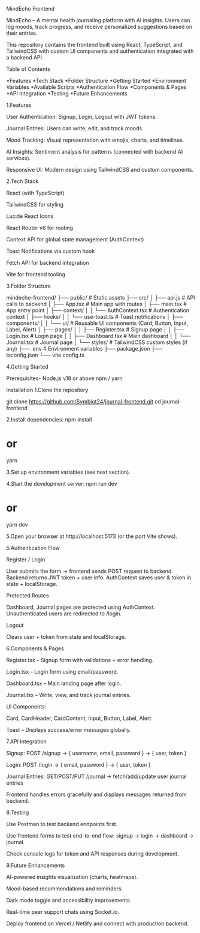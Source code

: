 MindEcho Frontend

MindEcho – A mental health journaling platform with AI insights. Users can log moods, track progress, and receive personalized suggestions based on their entries.

This repository contains the frontend built using React, TypeScript, and TailwindCSS with custom UI components and authentication integrated with a backend API.

Table of Contents

*Features
*Tech Stack
*Folder Structure
*Getting Started
*Environment Variables
*Available Scripts
*Authentication Flow
*Components & Pages
*API Integration
*Testing
*Future Enhancements

1.Features

User Authentication: Signup, Login, Logout with JWT tokens.

Journal Entries: Users can write, edit, and track moods.

Mood Tracking: Visual representation with emojis, charts, and timelines.

AI Insights: Sentiment analysis for patterns (connected with backend AI services).

Responsive UI: Modern design using TailwindCSS and custom components.


2.Tech Stack

React (with TypeScript)

TailwindCSS for styling

Lucide React Icons

React Router v6 for routing

Context API for global state management (AuthContext)

Toast Notifications via custom hook

Fetch API for backend integration

Vite for frontend tooling


3.Folder Structure

mindecho-frontend/
├── public/               # Static assets
├── src/
│   ├── api.js            # API calls to backend
│   ├── App.tsx           # Main app with routes
│   ├── main.tsx          # App entry point
│   ├── context/
│   │   └── AuthContext.tsx   # Authentication context
│   ├── hooks/
│   │   └── use-toast.ts        # Toast notifications
│   ├── components/
│   │   └── ui/           # Reusable UI components (Card, Button, Input, Label, Alert)
│   ├── pages/
│   │   ├── Register.tsx   # Signup page
│   │   ├── Login.tsx      # Login page
│   │   ├── Dashboard.tsx  # Main dashboard
│   │   └── Journal.tsx    # Journal page
│   └── styles/            # TailwindCSS custom styles (if any)
├── .env                  # Environment variables
├── package.json
├── tsconfig.json
└── vite.config.ts


4.Getting Started

Prerequisites-
Node.js v18 or above
npm / yarn

Installation
1.Clone the repository

git clone https://github.com/Symbiot24/journal-frontend.git
cd journal-frontend

2.Install dependencies:
npm install
# or
yarn

3.Set up environment variables (see next section).

4.Start the development server:
npm run dev
# or
yarn dev

5.Open your browser at http://localhost:5173 (or the port Vite shows).


5.Authentication Flow

Register / Login

User submits the form → frontend sends POST request to backend.
Backend returns JWT token + user info.
AuthContext saves user & token in state + localStorage.

Protected Routes

Dashboard, Journal pages are protected using AuthContext.
Unauthenticated users are redirected to /login.

Logout

Clears user + token from state and localStorage.


6.Components & Pages

Register.tsx – Signup form with validations + error handling.

Login.tsx – Login form using email/password.

Dashboard.tsx – Main landing page after login.

Journal.tsx – Write, view, and track journal entries.

UI Components:

Card, CardHeader, CardContent, Input, Button, Label, Alert

Toast – Displays success/error messages globally.


7.API Integration

Signup: POST /signup → { username, email, password } → { user, token }

Login: POST /login → { email, password } → { user, token }

Journal Entries: GET/POST/PUT /journal → fetch/add/update user journal entries

Frontend handles errors gracefully and displays messages returned from backend.


8.Testing

Use Postman to test backend endpoints first.

Use frontend forms to test end-to-end flow: signup → login → dashboard → journal.

Check console logs for token and API responses during development.


9.Future Enhancements

AI-powered insights visualization (charts, heatmaps).

Mood-based recommendations and reminders.

Dark mode toggle and accessibility improvements.

Real-time peer support chats using Socket.io.

Deploy frontend on Vercel / Netlify and connect with production backend.